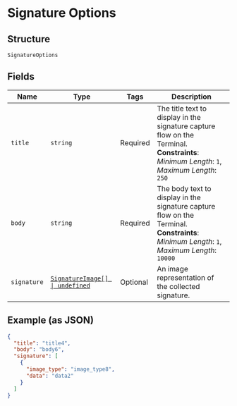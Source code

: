 
# Signature Options

## Structure

`SignatureOptions`

## Fields

| Name | Type | Tags | Description |
|  --- | --- | --- | --- |
| `title` | `string` | Required | The title text to display in the signature capture flow on the Terminal.<br>**Constraints**: *Minimum Length*: `1`, *Maximum Length*: `250` |
| `body` | `string` | Required | The body text to display in the signature capture flow on the Terminal.<br>**Constraints**: *Minimum Length*: `1`, *Maximum Length*: `10000` |
| `signature` | [`SignatureImage[] \| undefined`](../../doc/models/signature-image.md) | Optional | An image representation of the collected signature. |

## Example (as JSON)

```json
{
  "title": "title4",
  "body": "body6",
  "signature": [
    {
      "image_type": "image_type8",
      "data": "data2"
    }
  ]
}
```

